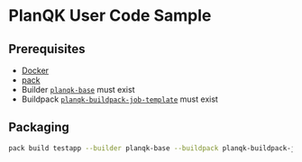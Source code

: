 # PlanQK User Code Sample

## Prerequisites

- [Docker](https://docs.docker.com/get-docker)
- [pack](https://buildpacks.io/docs/tools/pack)
- Builder [`planqk-base`](../../planqk-base) must exist
- Buildpack [`planqk-buildpack-job-template`](../../planqk-buildpack-job-template) must exist

## Packaging

```bash
pack build testapp --builder planqk-base --buildpack planqk-buildpack-job-template
```
